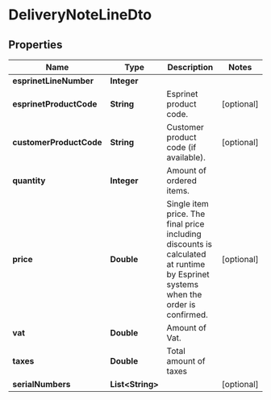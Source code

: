 
# DeliveryNoteLineDto

## Properties
Name | Type | Description | Notes
------------ | ------------- | ------------- | -------------
**esprinetLineNumber** | **Integer** |  | 
**esprinetProductCode** | **String** | Esprinet product code. |  [optional]
**customerProductCode** | **String** | Customer product code (if available). |  [optional]
**quantity** | **Integer** | Amount of ordered items. | 
**price** | **Double** | Single item price. The final price including discounts is calculated at runtime by Esprinet systems when the order is confirmed. |  [optional]
**vat** | **Double** | Amount of Vat. | 
**taxes** | **Double** | Total amount of taxes | 
**serialNumbers** | **List&lt;String&gt;** |  |  [optional]



